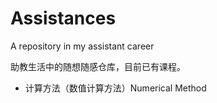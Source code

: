 # Assistances

A repository in my assistant career

助教生活中的随想随感仓库，目前已有课程。

- 计算方法（数值计算方法）Numerical Method
